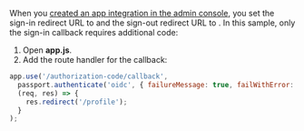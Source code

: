 When you [created an app integration in the admin console](#create-an-app-integration-in-the-admin-console), you set the sign-in redirect URL to <StackSnippet snippet="signinredirecturi" inline /> and the sign-out redirect URL to <StackSnippet snippet="signoutredirecturi" inline />. In this sample, only the sign-in callback requires additional code:

1. Open **app.js**.
1. Add the route handler for the callback:

```js
app.use('/authorization-code/callback',
  passport.authenticate('oidc', { failureMessage: true, failWithError: true }),
  (req, res) => {
    res.redirect('/profile');
  }
);
```
